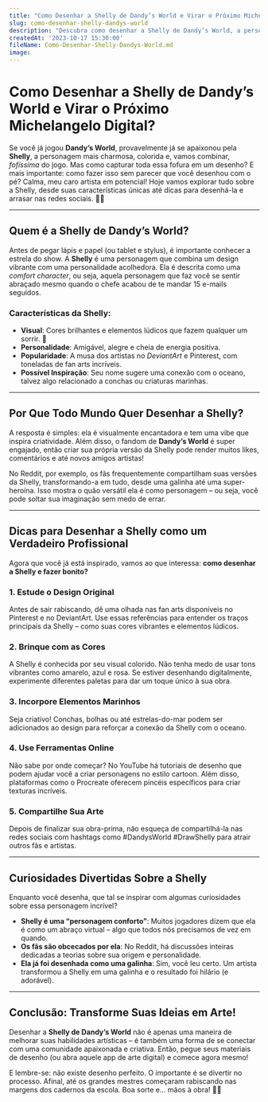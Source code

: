 ```yaml
---
title: "Como Desenhar a Shelly de Dandy’s World e Virar o Próximo Michelangelo Digital?"
slug: como-desenhar-shelly-dandys-world
description: "Descubra como desenhar a Shelly de Dandy’s World, a personagem mais fofa e colorida do universo dos games, enquanto explora curiosidades e dicas para criar sua própria obra-prima artística."
createdAt: '2023-10-17 15:30:00'
fileName: Como-Desenhar-Shelly-Dandys-World.md
image: 
---
```


# Como Desenhar a Shelly de Dandy’s World e Virar o Próximo Michelangelo Digital?

Se você já jogou **Dandy’s World**, provavelmente já se apaixonou pela **Shelly**, a personagem mais charmosa, colorida e, vamos combinar, *fofíssima* do jogo. Mas como capturar toda essa fofura em um desenho? E mais importante: como fazer isso sem parecer que você desenhou com o pé? Calma, meu caro artista em potencial! Hoje vamos explorar tudo sobre a Shelly, desde suas características únicas até dicas para desenhá-la e arrasar nas redes sociais. 🐚🎨

---

## Quem é a Shelly de Dandy’s World?

Antes de pegar lápis e papel (ou tablet e stylus), é importante conhecer a estrela do show. A **Shelly** é uma personagem que combina um design vibrante com uma personalidade acolhedora. Ela é descrita como uma *comfort character*, ou seja, aquela personagem que faz você se sentir abraçado mesmo quando o chefe acabou de te mandar 15 e-mails seguidos.

### Características da Shelly:
- **Visual**: Cores brilhantes e elementos lúdicos que fazem qualquer um sorrir. 🌈
- **Personalidade**: Amigável, alegre e cheia de energia positiva.
- **Popularidade**: A musa dos artistas no *DeviantArt* e Pinterest, com toneladas de fan arts incríveis.
- **Possível Inspiração**: Seu nome sugere uma conexão com o oceano, talvez algo relacionado a conchas ou criaturas marinhas.

---

## Por Que Todo Mundo Quer Desenhar a Shelly?

A resposta é simples: ela é visualmente encantadora e tem uma vibe que inspira criatividade. Além disso, o fandom de **Dandy’s World** é super engajado, então criar sua própria versão da Shelly pode render muitos likes, comentários e até novos amigos artistas!

No Reddit, por exemplo, os fãs frequentemente compartilham suas versões da Shelly, transformando-a em tudo, desde uma galinha até uma super-heroína. Isso mostra o quão versátil ela é como personagem – ou seja, você pode soltar sua imaginação sem medo de errar.

---

## Dicas para Desenhar a Shelly como um Verdadeiro Profissional

Agora que você já está inspirado, vamos ao que interessa: **como desenhar a Shelly e fazer bonito?**

### 1. **Estude o Design Original**
Antes de sair rabiscando, dê uma olhada nas fan arts disponíveis no Pinterest e no DeviantArt. Use essas referências para entender os traços principais da Shelly – como suas cores vibrantes e elementos lúdicos.

### 2. **Brinque com as Cores**
A Shelly é conhecida por seu visual colorido. Não tenha medo de usar tons vibrantes como amarelo, azul e rosa. Se estiver desenhando digitalmente, experimente diferentes paletas para dar um toque único à sua obra.

### 3. **Incorpore Elementos Marinhos**
Seja criativo! Conchas, bolhas ou até estrelas-do-mar podem ser adicionados ao design para reforçar a conexão da Shelly com o oceano.

### 4. **Use Ferramentas Online**
Não sabe por onde começar? No YouTube há tutoriais de desenho que podem ajudar você a criar personagens no estilo cartoon. Além disso, plataformas como o Procreate oferecem pincéis específicos para criar texturas incríveis.

### 5. **Compartilhe Sua Arte**
Depois de finalizar sua obra-prima, não esqueça de compartilhá-la nas redes sociais com hashtags como #DandysWorld #DrawShelly para atrair outros fãs e artistas.

---

## Curiosidades Divertidas Sobre a Shelly 

Enquanto você desenha, que tal se inspirar com algumas curiosidades sobre essa personagem incrível?

- **Shelly é uma “personagem conforto”**: Muitos jogadores dizem que ela é como um abraço virtual – algo que todos nós precisamos de vez em quando.
- **Os fãs são obcecados por ela**: No Reddit, há discussões inteiras dedicadas a teorias sobre sua origem e personalidade.
- **Ela já foi desenhada como uma galinha**: Sim, você leu certo. Um artista transformou a Shelly em uma galinha e o resultado foi hilário (e adorável).

---

## Conclusão: Transforme Suas Ideias em Arte!

Desenhar a **Shelly de Dandy’s World** não é apenas uma maneira de melhorar suas habilidades artísticas – é também uma forma de se conectar com uma comunidade apaixonada e criativa. Então, pegue seus materiais de desenho (ou abra aquele app de arte digital) e comece agora mesmo!

E lembre-se: não existe desenho perfeito. O importante é se divertir no processo. Afinal, até os grandes mestres começaram rabiscando nas margens dos cadernos da escola. Boa sorte e… mãos à obra! 🎨✨